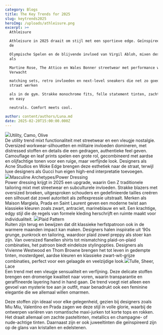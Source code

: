```yaml
---
category: Blogs
title: The Key Trends for 2025
slug: keytrends2025
heroImg: /uploads/athleisure.png
excerpt: >+
  Athleisure  

  Athleisure in 2025 draait om stijl met een sportieve edge. Geïnspireerd door
  de 

  Olympische Spelen en de blijvende invloed van Virgil Abloh, mixen designers
  als 

  Martine Rose, The Attico en Wales Bonner streetwear met performance wear.
  Verwacht 

  matching sets, retro invloeden en next-level sneakers die net zo goed op
  straat werken 

  als in de gym. Strakke monochrome fits, felle statement tinten, zachte pastels
  en easy 

  neutrals. Comfort meets cool.

author: content/authors/Luna.md
date: 2025-02-20T15:00:00.000Z
---
```



![](/uploads/CAMO.png)Utility, Camo, Olive  
De utility trend mixt functionaliteit met streetwear en een vleugje nostalgie. Oversized 
workwear-silhouetten en militaire invloeden domineren, met distressed stoffen en 
details die een gedragen, authentieke feel geven. Camouflage en leaf prints spelen een 
grote rol, gecombineerd met aardse en olijfachtige tonen voor een ruige, maar verfijnde 
look. Designers als Acne Studios en Woke Edge brengen deze esthetiek naar de straat, 
terwijl luxe designers als Gucci hun eigen high-end interpretatie toevoegen.  
![](/uploads/MASCULINE.png)Masculine Archetypes/Power Dressing  
Power dressing krijgt in 2025 een upgrade, waarin Gen Z traditionele tailoring mixt met 
streetwear en subculturele invloeden. Strakke blazers met oversized broeken, 
uitgesproken schouders en gedefinieerde tailles creëren een silhouet dat zowel 
autoriteit als zelfexpressie uitstraalt. Merken als Maison Margiela, Prada en Saint 
Laurent geven een moderne twist aan klassieke kleuren zoals zwart, antraciet, 
marineblauw en wit. Een krachtige, edgy stijl die de regels van formele kleding 
herschrijft en ruimte maakt voor individualiteit. 
![](/uploads/PLAID.png)Plaid Pattern  
Ruiten zijn terug en bewijzen dat dit klassieke herfstpatroon ook in de warmere 
maanden impact kan maken. Designers halen inspiratie uit ‘90s grunge, punkrock en 
tailoring, waardoor plaid zowel preppy als stoer kan zijn. Van oversized flanellen shirts 
tot mismatching plaid-on-plaid combinaties, het patroon biedt eindeloze stylingopties. 
Designers als Vivienne Westwood en Thom Browne brengen het tot leven in gedempte 
tinten, mosterdgeel, aardse kleuren en klassieke zwart-wit-grijze combinaties, perfect 
voor een gelaagde en veelzijdige look.![](/uploads/SHEER.png)Tulle, Sheer, Lace  
Een trend met een vleugje sensualiteit en verfijning. Deze delicate stoffen brengen een 
dromerige kwaliteit naar voren, waarin transparantie en geraffineerde layering hand in 
hand gaan. De trend voegt niet alleen een gevoel van mysterie toe aan je outfit, maar 
benadrukt ook een feminine elegantie die we allemaal willen omarmen.  
 
Deze stoffen zijn ideaal voor elke gelegenheid, gezien bij designers zoals Miu Miu, 
Valentino en Prada zagen we deze stijl in volle glorie, waarbij de ontwerpen variëren 
van romantische maxi-jurken tot korte tops en rokken. Het draait allemaal om zachte 
pasteltinten, metallics en champagne- of nude-achtige tinten. Daarnaast zijn er ook 
juweeltinten die geïnspireerd zijn op de glans van kristallen en edelstenen. 
